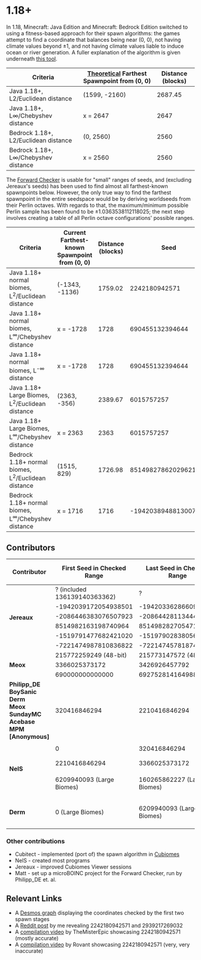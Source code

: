 # 1.18+

In 1.18, Minecraft: Java Edition and Minecraft: Bedrock Edition switched to using a fitness-based approach for their spawn algorithms: the games attempt to find a coordinate that balances being near (0, 0), not having climate values beyond &pm;1, and not having climate values liable to induce ocean or river generation. A fuller explanation of the algorithm is given underneath [this tool](https://nel-s.github.io/efc-calc/).

| Criteria                             | <ins>Theoretical</ins> Farthest Spawnpoint from (0, 0) | Distance (blocks) |
| ------------------------------------ | ------------------------------------------------------ | ----------------- |
| Java 1.18+, L2/Euclidean distance    | (1599, -2160)                                          | 2687.45           |
| Java 1.18+, L∞/Chebyshev distance    | x = 2647                                               | 2647              |
| Bedrock 1.18+, L2/Euclidean distance | (0, 2560)                                              | 2560              |
| Bedrock 1.18+, L∞/Chebyshev distance | x = 2560                                               | 2560              |

The [Forward Checker](./Forward%20Checker/) is usable for "small" ranges of seeds, and (excluding Jereaux's seeds) has been used to find almost all farthest-known spawnpoints below. However, the only true way to find the farthest spawnpoint in the entire seedspace would be by deriving worldseeds from their Perlin octaves. With regards to that, the maximum/minimum possible Perlin sample has been found to be &pm;1.0363538112118025; the next step involves creating a table of all Perlin octave configurations' possible ranges.

| Criteria                                                            | Current Farthest-known Spawnpoint from (0, 0) | Distance (blocks) | Seed                 | Discoverer |
| ------------------------------------------------------------------- | --------------------------------------------- | ----------------- | -------------------- | ---------- |
| Java 1.18+ normal biomes, L<sup>2</sup>/Euclidean distance          | (-1343, -1136)                                | 1759.02           | 2242180942571        | NelS       |
| Java 1.18+ normal biomes, L<sup>&infin;</sup>/Chebyshev distance    | x = -1728                                     | 1728              | 690455132394644      | Meox       |
| Java 1.18+ normal biomes, L<sup>-&infin;</sup> distance             | x = -1728                                     | 1728              | 690455132394644      | Meox       |
| Java 1.18+ Large Biomes, L<sup>2</sup>/Euclidean distance           | (2363, -356)                                  | 2389.67           | 6015757257           | Derm       |
| Java 1.18+ Large Biomes, L<sup>&infin;</sup>/Chebyshev distance     | x = 2363                                      | 2363              | 6015757257           | Derm       |
| Bedrock 1.18+ normal biomes, L<sup>2</sup>/Euclidean distance       | (1515, 829)                                   | 1726.98           | 8514982786202962122  | Jereaux    |
| Bedrock 1.18+ normal biomes, L<sup>&infin;</sup>/Chebyshev distance | x = 1716                                      | 1716              | -1942038948813007687 | Jereaux    |

## Contributors
<table>
	<thead>
		<tr> <th>Contributor</th> <th>First Seed in Checked Range</th> <th>Last Seed in Checked Range</th> <th>Total Seeds Checked</th> </tr>
	</thead>
	<tbody>
		<tr> <td rowspan=6><b>Jereaux</b></td> <td>? (included 136139140363362)</td> <td>?</td> <td rowspan=6>11.401 trillion (Normal)</td> </tr>
		<tr>                                   <td>-1942039172054938501</td>         <td>-1942033628660909384</td>                          </tr>
		<tr>                                   <td>-2086446383076507923</td>         <td>-2086442811344446008</td>                          </tr>
		<tr>                                   <td>8514982163198740964</td>          <td>8514982827054712191</td>                           </tr>
		<tr>                                   <td>-1519791477682421020</td>         <td>-1519790283805697334</td>                          </tr>
		<tr>                                   <td>-7221474987810836822</td>         <td>-7221474578187462918</td>                          </tr>
		<tr> <td rowspan=3><b>Meox</b></td> <td>215772259249 (48-bit)</td> <td>215773147572 (48-bit)</td> <td rowspan=3>2.871 trillion (Normal)</td> </tr>
		<tr>                                <td>3366025373172</td>         <td>3426926457792</td>                                                    </tr>
		<tr>                                <td>690000000000000</td>       <td>692752814164988</td>                                                  </tr>
		<tr> <td><b>Philipp_DE<br />BoySanic<br />Derm<br />Meox<br />SundayMC<br />Acebase<br />MPM<br />[Anonymous]</b></td> <td>320416846294</td> <td>2210416846294</td> <td>1.89 trillion (Normal)</td> </tr>
		<tr> <td rowspan=3><b>NelS</b></td> <td>0</td>                         <td>320416846294</td> <td rowspan=3>1.476 trillion (Normal)<br>154 billion (Large Biomes)</td> </tr>
		<tr>                                <td>2210416846294</td>             <td>3366025373172</td>                                                                         </tr>
		<tr>                                <td>6209940093 (Large Biomes)</td> <td>160265862227 (Large Biomes)</td>                                                           </tr>
		<tr> <td><b>Derm</b></td> <td>0 (Large Biomes)</td> <td>6209940093 (Large Biomes)</td> <td>6.2 billion (Large Biomes)</td> </tr>
	</tbody>
</table>

### Other contributions
- Cubitect - implemented (port of) the spawn algorithm in [Cubiomes](https://github.com/Cubitect/cubiomes)
- NelS - created most programs
- Jereaux - improved Cubiomes Viewer sessions
- Matt - set up a microBOINC project for the Forward Checker, run by Philipp_DE et. al.

## Relevant Links
- A [Desmos graph](https://www.desmos.com/calculator/6jefxtspjo) displaying the coordinates checked by the first two spawn stages
- A [Reddit post](https://www.reddit.com/r/minecraftseeds/comments/13kc14n/a_435_million_block_mushroom_island_and_a_spawn/) by me revealing 2242180942571 and 2939217269032
- A [compilation video](https://www.youtube.com/watch?v=hvKbkyQuZF8&t=38) by TheMisterEpic showcasing 2242180942571 (mostly accurate)
- A [compilation video](https://www.youtube.com/watch?v=_gx-fPZdrb8&t=348) by Rovant showcasing 2242180942571 (very, very inaccurate)